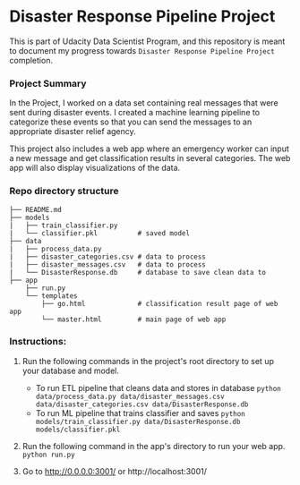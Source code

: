 # Disaster Response Pipeline Project

This is part of Udacity Data Scientist Program, and this repository is meant to document my progress towards `Disaster Response Pipeline Project` completion.

### Project Summary

In the Project, I worked on a data set containing real messages that were sent during disaster events. I created a machine learning pipeline to categorize these events so that you can send the messages to an appropriate disaster relief agency.

This project also includes a web app where an emergency worker can input a new message and get classification results in several categories. The web app will also display visualizations of the data. 


### Repo directory structure

    ├── README.md
    ├── models
    |   ├── train_classifier.py
    |   └── classifier.pkl          # saved model 
    ├── data
    |   ├── process_data.py
    |   ├── disaster_categories.csv # data to process 
    |   ├── disaster_messages.csv   # data to process
    |   └── DisasterResponse.db     # database to save clean data to
    ├── app
        ├── run.py
        └── templates
            ├── go.html             # classification result page of web app
            └── master.html         # main page of web app

### Instructions:
1. Run the following commands in the project's root directory to set up your database and model.

    - To run ETL pipeline that cleans data and stores in database
        `python data/process_data.py data/disaster_messages.csv data/disaster_categories.csv data/DisasterResponse.db`
    - To run ML pipeline that trains classifier and saves
        `python models/train_classifier.py data/DisasterResponse.db models/classifier.pkl`

2. Run the following command in the app's directory to run your web app.
    `python run.py`

3. Go to http://0.0.0.0:3001/ or http://localhost:3001/
